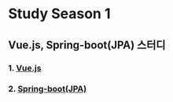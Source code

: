 # Study Season 1

## Vue.js, Spring-boot(JPA) 스터디

### 1. [Vue.js](./vue/README.md)
### 2. [Spring-boot(JPA)](./spring/README.md)
